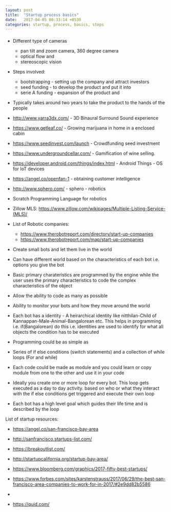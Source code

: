 ```yaml
---
layout: post
title:  "Startup process basics"
date:   2017-04-05 00:33:14 +0530
categories: startup, process, basics, steps
---
```



#### 

- Different type of cameras
    - pan tilt and zoom camera, 360 degree camera
    - optical flow and 
    - stereoscopic vision
- Steps involved:
    - bootstrapping - setting up the company and attract investors
    - seed funding - to develop the product and put it into 
    - serie A funding - expansion of the product and
- Typically takes around two years to take the product to the hands of the people




- http://www.yarra3dx.com/ - 3D Binaural Surround Sound experience
- https://www.getleaf.co/ - Growing marijuana in home in a enclosed cabin
- https://www.seedinvest.com/launch - Crowdfunding seed investment
- https://www.undergroundcellar.com/ - Gamification of wine selling.
- https://developer.android.com/things/index.html - Android Things - OS for IoT devices
- https://angel.co/openfan-1 - obtaining customer intelligence
- http://www.sphero.com/ - sphero - robotics
- Scratch Programming Language for robotics
- Zillow MLS: https://www.zillow.com/wikipages/Multiple-Listing-Service-(MLS)/
- List of Robotic companies: 
    - https://www.therobotreport.com/directory/start-up-companies
    - https://www.therobotreport.com/map/start-up-companies

- Create small bots and let them live in the world
- Can have different world based on the characteristics of each bot i.e. options you give the bot
- Basic primary charateristics are programmed by the engine while the user uses the primary characteristics to code the complex characteristics of the object
- Allow the ability to code as many as possible
- Ability to monitor your bots and how they move around the world
- Each bot has a identity - A heirarchical identity like nitthilan-Child of Kannappan-Male-Animal-Bangalorean etc. This helps in programming i.e. if(Bangalorean) do this i.e. identities are used to identify for what all objects the condition has to be executed
- Programming could be as simple as 
- Series of if else conditions (switch statements) and a collection of while loops (For and while)
- Each code could be made as module and you could learn or copy module from one to the other and use it in your code
- Ideally you create one or more loop for every bot. This loop gets executed as a day to day activity. based on who or what they interact with the if else conditions get triggered and execute their own loop
- Each bot has a high level goal which guides their life time and is described by the loop

List of startup resources:
- https://angel.co/san-francisco-bay-area
- http://sanfrancisco.startups-list.com/
- https://breakoutlist.com/
- http://startupcalifornia.org/startup-bay-area/
- https://www.bloomberg.com/graphics/2017-fifty-best-startups/
- https://www.forbes.com/sites/karstenstrauss/2017/06/29/the-best-san-francisco-area-companies-to-work-for-in-2017/#2e9dd82b5586
- 

- https://quid.com/
